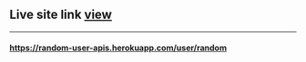 ## Live site link [view](https://random-user-apis.herokuapp.com/user/random)
--------------------------
#### https://random-user-apis.herokuapp.com/user/random
